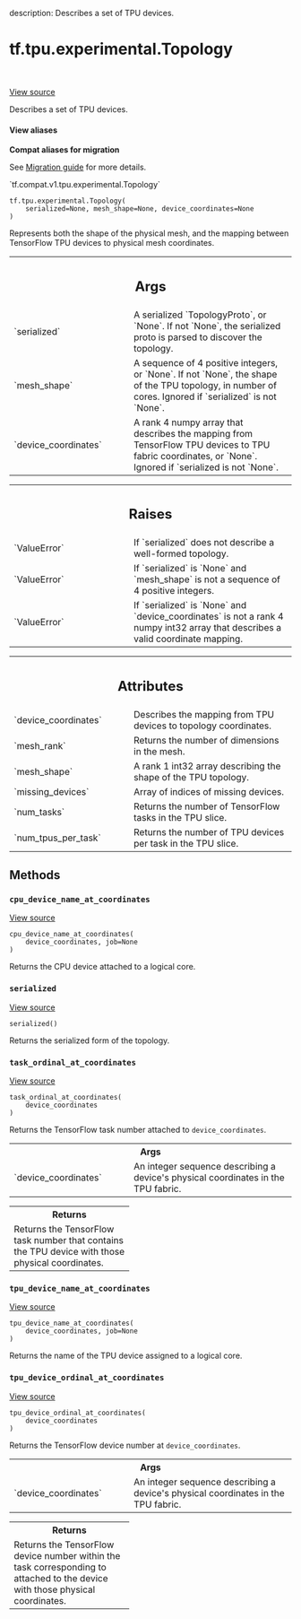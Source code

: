 description: Describes a set of TPU devices.

<div itemscope itemtype="http://developers.google.com/ReferenceObject">
<meta itemprop="name" content="tf.tpu.experimental.Topology" />
<meta itemprop="path" content="Stable" />
<meta itemprop="property" content="__init__"/>
<meta itemprop="property" content="cpu_device_name_at_coordinates"/>
<meta itemprop="property" content="serialized"/>
<meta itemprop="property" content="task_ordinal_at_coordinates"/>
<meta itemprop="property" content="tpu_device_name_at_coordinates"/>
<meta itemprop="property" content="tpu_device_ordinal_at_coordinates"/>
</div>

# tf.tpu.experimental.Topology

<!-- Insert buttons and diff -->

<table class="tfo-notebook-buttons tfo-api nocontent" align="left">

</table>

<a target="_blank" class="external" href="/code/stable/tensorflow/python/tpu/topology.py">View source</a>



Describes a set of TPU devices.

<section class="expandable">
  <h4 class="showalways">View aliases</h4>
  <p>
<b>Compat aliases for migration</b>
<p>See
<a href="https://www.tensorflow.org/guide/migrate">Migration guide</a> for
more details.</p>
<p>`tf.compat.v1.tpu.experimental.Topology`</p>
</p>
</section>

<pre class="devsite-click-to-copy prettyprint lang-py tfo-signature-link">
<code>tf.tpu.experimental.Topology(
    serialized=None, mesh_shape=None, device_coordinates=None
)
</code></pre>



<!-- Placeholder for "Used in" -->

Represents both the shape of the physical mesh, and the mapping between
TensorFlow TPU devices to physical mesh coordinates.

<!-- Tabular view -->
 <table class="responsive fixed orange">
<colgroup><col width="214px"><col></colgroup>
<tr><th colspan="2"><h2 class="add-link">Args</h2></th></tr>

<tr>
<td>
`serialized`
</td>
<td>
A serialized `TopologyProto`, or `None`. If not `None`, the
serialized proto is parsed to discover the topology.
</td>
</tr><tr>
<td>
`mesh_shape`
</td>
<td>
A sequence of 4 positive integers, or `None`. If not `None`,
the shape of the TPU topology, in number of cores. Ignored if
`serialized` is not `None`.
</td>
</tr><tr>
<td>
`device_coordinates`
</td>
<td>
A rank 4 numpy array that describes the mapping from
TensorFlow TPU devices to TPU fabric coordinates, or `None`. Ignored
if `serialized is not `None`.
</td>
</tr>
</table>



<!-- Tabular view -->
 <table class="responsive fixed orange">
<colgroup><col width="214px"><col></colgroup>
<tr><th colspan="2"><h2 class="add-link">Raises</h2></th></tr>

<tr>
<td>
`ValueError`
</td>
<td>
If `serialized` does not describe a well-formed topology.
</td>
</tr><tr>
<td>
`ValueError`
</td>
<td>
If `serialized` is `None` and `mesh_shape` is not a sequence
of 4 positive integers.
</td>
</tr><tr>
<td>
`ValueError`
</td>
<td>
If `serialized` is `None` and `device_coordinates` is not a
rank 4 numpy int32 array that describes a valid coordinate mapping.
</td>
</tr>
</table>





<!-- Tabular view -->
 <table class="responsive fixed orange">
<colgroup><col width="214px"><col></colgroup>
<tr><th colspan="2"><h2 class="add-link">Attributes</h2></th></tr>

<tr>
<td>
`device_coordinates`
</td>
<td>
Describes the mapping from TPU devices to topology coordinates.
</td>
</tr><tr>
<td>
`mesh_rank`
</td>
<td>
Returns the number of dimensions in the mesh.
</td>
</tr><tr>
<td>
`mesh_shape`
</td>
<td>
A rank 1 int32 array describing the shape of the TPU topology.
</td>
</tr><tr>
<td>
`missing_devices`
</td>
<td>
Array of indices of missing devices.
</td>
</tr><tr>
<td>
`num_tasks`
</td>
<td>
Returns the number of TensorFlow tasks in the TPU slice.
</td>
</tr><tr>
<td>
`num_tpus_per_task`
</td>
<td>
Returns the number of TPU devices per task in the TPU slice.
</td>
</tr>
</table>



## Methods

<h3 id="cpu_device_name_at_coordinates"><code>cpu_device_name_at_coordinates</code></h3>

<a target="_blank" class="external" href="/code/stable/tensorflow/python/tpu/topology.py">View source</a>

<pre class="devsite-click-to-copy prettyprint lang-py tfo-signature-link">
<code>cpu_device_name_at_coordinates(
    device_coordinates, job=None
)
</code></pre>

Returns the CPU device attached to a logical core.


<h3 id="serialized"><code>serialized</code></h3>

<a target="_blank" class="external" href="/code/stable/tensorflow/python/tpu/topology.py">View source</a>

<pre class="devsite-click-to-copy prettyprint lang-py tfo-signature-link">
<code>serialized()
</code></pre>

Returns the serialized form of the topology.


<h3 id="task_ordinal_at_coordinates"><code>task_ordinal_at_coordinates</code></h3>

<a target="_blank" class="external" href="/code/stable/tensorflow/python/tpu/topology.py">View source</a>

<pre class="devsite-click-to-copy prettyprint lang-py tfo-signature-link">
<code>task_ordinal_at_coordinates(
    device_coordinates
)
</code></pre>

Returns the TensorFlow task number attached to `device_coordinates`.


<!-- Tabular view -->
 <table class="responsive fixed orange">
<colgroup><col width="214px"><col></colgroup>
<tr><th colspan="2">Args</th></tr>

<tr>
<td>
`device_coordinates`
</td>
<td>
An integer sequence describing a device's physical
coordinates in the TPU fabric.
</td>
</tr>
</table>



<!-- Tabular view -->
 <table class="responsive fixed orange">
<colgroup><col width="214px"><col></colgroup>
<tr><th colspan="2">Returns</th></tr>
<tr class="alt">
<td colspan="2">
Returns the TensorFlow task number that contains the TPU device with those
physical coordinates.
</td>
</tr>

</table>



<h3 id="tpu_device_name_at_coordinates"><code>tpu_device_name_at_coordinates</code></h3>

<a target="_blank" class="external" href="/code/stable/tensorflow/python/tpu/topology.py">View source</a>

<pre class="devsite-click-to-copy prettyprint lang-py tfo-signature-link">
<code>tpu_device_name_at_coordinates(
    device_coordinates, job=None
)
</code></pre>

Returns the name of the TPU device assigned to a logical core.


<h3 id="tpu_device_ordinal_at_coordinates"><code>tpu_device_ordinal_at_coordinates</code></h3>

<a target="_blank" class="external" href="/code/stable/tensorflow/python/tpu/topology.py">View source</a>

<pre class="devsite-click-to-copy prettyprint lang-py tfo-signature-link">
<code>tpu_device_ordinal_at_coordinates(
    device_coordinates
)
</code></pre>

Returns the TensorFlow device number at `device_coordinates`.


<!-- Tabular view -->
 <table class="responsive fixed orange">
<colgroup><col width="214px"><col></colgroup>
<tr><th colspan="2">Args</th></tr>

<tr>
<td>
`device_coordinates`
</td>
<td>
An integer sequence describing a device's physical
coordinates in the TPU fabric.
</td>
</tr>
</table>



<!-- Tabular view -->
 <table class="responsive fixed orange">
<colgroup><col width="214px"><col></colgroup>
<tr><th colspan="2">Returns</th></tr>
<tr class="alt">
<td colspan="2">
Returns the TensorFlow device number within the task corresponding to
attached to the device with those physical coordinates.
</td>
</tr>

</table>






